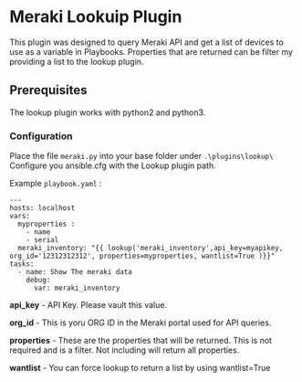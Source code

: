 # Meraki Lookuip Plugin

This plugin was designed to query Meraki API and get a list of devices to use as a variable in Playbooks.
Properties that are returned can be filter my providing a list to the lookup plugin.

## Prerequisites

The lookup plugin works with python2 and python3.


### Configuration
Place the file `meraki.py` into your base folder under `.\plugins\lookup\`
Configure you ansible.cfg with the Lookup plugin path.


Example `playbook.yaml` :

```(yaml)
---
hosts: localhost
vars:
  myproperties :
    - name
    - serial
  meraki_inventory: "{{ lookup('meraki_inventory',api_key=myapikey, org_id='12312312312', properties=myproperties, wantlist=True )}}"
tasks:
  - name: Show The meraki data
    debug:
      var: meraki_inventory
```
**api_key** - API Key. Please vault this value.

**org_id** - This is yoru ORG ID in the Meraki portal used for API queries.

**properties** - These are the properties that will be returned. This is not required and is a filter. Not including will return all properties.

**wantlist** - You can force lookup to return a list by using wantlist=True

